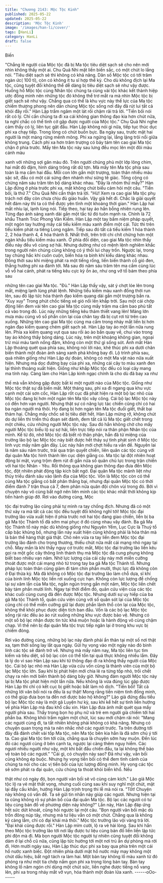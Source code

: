 ```yaml
---
title: "Chương 2143: Mộc Tộc Kinh"
published: 2025-05-22
updated: 2025-05-22
description: 'Mộc Tộc Kinh'
image: '/images/han-li/cover/'
tags: [HanLi]
category: HanLi
draft: false
---
```


Biến

"Chẳng lẽ người của Mộc tộc đã bị Ma tộc tiêu diệt sạch sẽ cho
nên mới nhìn không thấy một ai. Chu Quả Nhi mặt liền biến sắc,
có một chút lo lắng nói.
"Tiêu diệt sạch sẽ thì không có khả năng. Dân số Mộc tộc có tới
trăm ngàn ức( 100 tỉ), còn có không ít tu sĩ hợp thể kỳ. Cho dù
không địch lại Ma tộc, cũng tuyệt đối không thể dễ dàng bị tiêu
diệt sạch sẽ như vậy được. Huống hồ Mộc tộc cùng Nhân tộc
chúng ta cùng vài tộc khác kết thành hiệp ước đồng minh nên
những tộc đó không thể trơ mắt ra mà nhìn Mộc tộc bị giết sạch
sẽ như vậy. Chẳng qua có thể là khu vực này thế lực của Ma tộc
chiếm thượng phong nên dân chúng Mộc tộc sống nơi đây đã rút
lui tất cả khỏi đây rồi." Hàn Lập trầm ngâm một lát rồi chậm rãi trả
lời.
"Tiền bối nói rất có lý. Chỉ cần chúng ta đi xa cái không gian thông
đạo kia hơn chút nữa, ta nghĩ chắc có thể tình cờ gặp được
người của Mộc tộc." Chu Quả Nhi nghe cảm thấy có lý, liên tục
gật đầu.
Hàn Lập không nói gì nữa, tiếp tục thúc dục phi xa chạy tiếp.
Trong lòng có chút buồn bực.
Ba ngày sau, trước mặt hai người là một mảng rừng mênh mông.
Phi xa ngừng lại, lẳng lặng trôi nổi giữa không trung.
Cách phi xa hơn trăm trượng có bảy tám tên cao giai Ma tộc chặn
ở phía trước.
Mấy tên Ma tộc này sau lưng đều mọc lên một đôi màu cánh màu

xanh với những sợi gân màu đỏ. Trên người chúng phủ một lớp
lông chim, hai mắt đỏ đậm, hình dáng trông rất dữ tợn.
Mà mấy tên Ma tộc phía sau toàn là ma cầm hai đầu. Mỗi con lớn
gần một trượng, toàn thân nhiều màu sặc sỡ, đầu có một cái sừng
đen nhánh như sừng tê giác. Tổng cộng có chừng năm sáu trăm
tên bộ dáng khác nhau.
"Đây là nhóm thứ mấy?" Hàn Lập đứng ở phía trước phi xa, mặt
không chút biểu cảm hỏi một câu.
"Tiền bối, là thứ 7." Chu Quả Nhi cẩn thận trả lời.
"Hừ! Xem ra cao giai Ma tộc phụ trách nơi đây còn chưa chịu đủ
giáo huấn. Vậy giã hết đi. Chắc là giải quyết hết đám này thì ta có
thể được yên tĩnh một khoảng thời gian." Hàn Lập hai mắt nhíu
lại, lạnh lùng nói.
Tiếp theo, hai tay áo hắn bỗng nhiên rung lên. Từng đạo ánh sáng
xanh dài gần một tấc từ đó tuôn mạnh ra. Chính là 72 khẩu Thanh
Trúc Phong Vân Kiếm.
Hàn Lập một tay bấm niệm pháp quyết, một ngón tay hướng mấy
cái tiểu kiếm màu xanh điểm một cái.
Tức thì trên tiểu kiếm phát ra tiếng Long ngâm. Tiếp sau đó tất cả
tiểu kiếm 1 hóa thành 2, 2 hóa thanh 4, 4 hóa thành 8.
Nhất thời, trên trời chi chít chừng hơn một ngàn khẩu tiểu kiếm
màu xanh.
Ở phía đối diện, cao giai Ma tộc nhìn thấy điều này đều vô cùng
sợ hãi. Nhưng dường như có mệnh lệnh nghiêm khắc trong người
nên chúng cũng không có ý thối lui chạy trốn. Ngược lại, trong tay
chúng hắc khí cuồn cuộn, biến hóa ra binh khí kiểu dáng khác
nhau. Đồng thời sau khi miệng phát ra một tiếng rống, liền biến
thành cỗ gió đen, thẳng hướng phi xa đánh tới.
Mà sau đó năm sáu trăm tên ma cầm cùng lúc vỗ vỗ hai cánh,
phát ra tiếng kêu cực kỳ ồn ào, như ong vỡ tổ bám theo phía sau

những tên cao giai Ma tộc.
"Đù."
Hàn Lập thấy vậy, sát ý chợt lóe lên trong mắt, miệng lạnh lùng
phát lệnh.
Những tiểu kiếm màu xanh đồng thời run lên, sau đó lập tức hóa
thành đạo kiếm quang dài gần một trượng bắn ra.
"Xuy xuy" Trong phút chốc tiếng xé gió nổi lên khắp trời. Sau một
cái chớp động liền đem vài tên cao giai Ma tộc cùng mấy trăm ma
cầm bao phủ tất cả vào trong đó.
Lúc này những tiếng kêu thảm thiết vang lên!
Mảng lớn mưa máu cùng vô số phần còn lại của chân tay đã bị
cụt rơi từ trên cao xuống. Những tên cao giai Ma tộc cùng ma
cầm trong nháy mắt liền bị hơn ngàn đạo kiếm quang chém giết
sạch sẽ.
Hàn Lập tay áo một lần nữa rung lên. Phía xa kiếm quang vụt qua
sau rồi ào ào bắn quay về, chui vào trong tay áo không thấy bóng
dáng.
Lúc này, trên một khoảng không gian, ngoại trừ mùi máu tanh
nồng đậm, không còn một thứ gì sống sót.
Ánh mắt Hàn Lập thoáng quét qua phía sau, không nói lời nào,
khẽ thúc phi xa dưới chân biến thành một đoàn ánh sáng xanh
phá không bay đi.
Lộ trình phía sau, quả nhiên giống như Hàn Lập dự đoán, không
có một Ma vật nào nữa xuất hiện.
Nhưng mà dọc đường bay của phi xa, những cái cây to màu xanh
đen lại thỉnh thoảng xuất hiện. Giống như khắp Mộc tộc đều có
loại cây mang ma tính này.
Càng làm cho Hàn Lập kinh ngạc chính là cho dù đã bay xa như

thế mà vẫn không gặp được bất kì một người nào của Mộc tộc.
Giống như Mộc tộc thật sự đã biến mất.
Một tháng sau, phi xa đi ngang qua khu vực cạnh một cái sơn
cốc, Hàn Lập rốt cục đã phát hiện ra một bộ lạc nhỏ của Mộc tộc
đang bị hơn một ngàn tên Ma tộc vây công.
Cái bộ lạc Mộc tộc này có đến hơn vạn người. Nhưng thật sự có
năng lực tác chiến cũng chỉ có hai ba ngàn người mà thôi. Họ
đang bị hơn ngàn tên Ma tộc đuổi giết, thất bại thảm hại. Chẳng
mấy chốc sẽ bị tiêu diệt hết.
Hàn Lập mừng rỡ, không chút do dự liền thi triển thủ đoạn sét
đánh, đem tất cả lũ Ma tộc giết chết trong một chiêu, cứu những
người Mộc tộc này.
Sau đó hắn không chờ cho mấy người Mộc tộc biểu lộ sự sợ hãi,
liền trực tiếp nói ra thân phận Nhân tộc của mình.
Kể từ đó, nhờ Mộc tộc đã biết rõ thân phận, hắn đã từ miệng của
trưởng lão bộ lạc Mộc tộc này biết được hết thảy sự tình phát sinh
ở Mộc tộc linh vực mấy năm gần đây. Lúc này hắn mới chợt hiểu
ra vấn đề.
Nguyên lai là năm sáu năm trước, trải qua trận quyết chiến, liên
quân các tộc cùng với đại quân Ma tộc hình thành lên cục diện
giằng co.
Ma tộc lại đột nhiên hoạt động bí mật, vụng trộm đem rút đi gần
nửa số quân chủ lực trong trận chiến với hai tộc Nhân - Yêu. Rồi
thông qua không gian thông đạo đưa đến Mộc tộc, đột nhiên phát
động tập kích bất ngờ.
Đại quân Ma tộc mãnh liệt như thủy triều đánh sâu vào lãnh địa
của Mộc tộc. Vốn là Mộc tộc còn có thể cùng Ma tộc giằng có bất
phân thắng bại, nhưng đại quân Mộc tộc có thời điểm đánh 7 trận
thua cả 7, đem phân nửa quân đội chôn vùi trong đó.
Bởi vì chuyện này vô cùng bất ngờ nên liên minh các tộc khác
nhất thời không kịp tiến hành giúp đỡ. Rơi vào đường cùng, Mộc

tộc đại trưởng lão cũng phải tự mình ra tay chống địch.
Nhưng đã có một thứ xảy ra mà tất cả các tộc đều tuyệt đối không
nghĩ tới!
Mộc tộc đại trưởng lão vừa xuất hiện ở phía trước nơi hai tộc
đang giao chiến, liền bị ba gã Ma tộc Thánh tổ đã sớm mai phục ở
đó cùng nhau vây đánh.
Ba gã Ma tộc Thánh tổ này mặc dù không giống như Nguyên
Yểm, Lục Cực là Thuỷ tổ cấp bậc khủng bố, nhưng lần này xuất
hiện cũng không phải là hóa thân mà là bản thể hàng thật giá thật.
Chõ nên vừa ra tay liền đem Mộc tộc đại trưởng lão đánh cho
trọng thương, thiếu chút nữa mất cái mạng nhỏ ngay tại chỗ.
May mắn là khi thấy nguy cơ trước mắt, Mộc tộc đại trưởng lão
liền kêu gọi ra một gốc cây thông linh thánh thụ mà Mộc tộc đã
cung phụng không biết bao nhiêu vạn năm. Nhờ lực lượng của cái
cây này mới miễn cưỡng thoát được một cái mạng nhỏ từ trong
tay ba gã Ma tộc Thánh tổ. Nhưng pháp lực toàn thân cũng giảm
đi tám chín phần mười, thực lực đã không còn ở Đại thừa kỳ.
Mà đã không có Mộc tộc đại trưởng lão làm chỗ dựa, sĩ khí của
binh lính Mộc tộc liền rơi xuống cực hạn. Không còn lực lượng để
chống lại sự xâm lấn của Ma tộc, ngắn ngủn trong gần một năm,
Mộc tộc liền chết bảy tám phần mười lính.
Ngay tại thời điểm đó, quân cứu viện của các tộc khác cuối cùng
cung đã đến được Mộc tộc.
Nhưng dưới sự uy hiếp của ba gã Ma tộc Thánh tổ, quân cứu viện
cùng với số quân sót lại của Mộc tộc cũng chỉ có thể miễn cưỡng
giữ lại được phần lãnh thổ còn lại của Mộc tộc, không thể khôi
phục được diện tích ban đầu.
Vốn là các bộ lạc Mộc tộc sống rải rác đều ào ào rút xuống những
khu vực được bảo vệ. Nhưng có một số bộ lạc nhận được tin tức
khá muộn hoặc là hành động vô cùng chậm chạp. Vì thế nên bị
đại quân Ma tộc trực tiếp ngăn lại ở trong khu vực bị chiếm đóng.

Rơi vào đường cùng, những bộ lạc này đành phải ẩn thân tại một
số nơi thật xa, tạm thời sống lay lắt qua ngày. Gửi hy vọng vào
một ngày nào đó binh lính các tộc sẽ đánh trở về.
Nhưng mà mấy năm nay, Ma tộc liên tục tìm kiếm và tiêu diệt, số
bộ lạc còn có thể tồn tại quả thực không nhiều lắm.
Đây là lý do vì sao Hàn Lập sau khi từ thông đạo đi ra không thấy
người của Mộc tộc.
Cái bộ lạc nhỏ mà Hàn Lập vừa cứu vốn cũng là thành viên của
một bộ lạc Mộc tộc lớn. Sau khi bị phát hiện mới chia lẻ ra từng
tốp nhỏ, trối chết chạy ra nên mới biến thành bộ dáng bây giờ.
Nhưng đám người Mộc tộc này lại bị Ma tộc phát hiện một lần
nữa. Nếu không là vừa đúng lúc gặp được Hàn Lập thì chỉ có kết
cục bị giết hoặc bắt làm nô dịch.
"Tiền bối! Tất cả những lời vãn bối nói ra đều là sự thật! Mong
rằng tiền niệm tình đồng minh, có thể giúp đưa bọn ta đến nơi
được bảo hộ không?" Lão giả đứng đầu tiểu bộ lạc Mộc tộc này là
một gã Luyện hư kỳ, sau khi kể hết sự tình liền hướng về phía
Hàn Lập mà đau khổ cầu xin.
Hàn Lập đưa ánh mắt quét qua mấy người phía sau. Thấy trong
bọn họ phụ nữ và trẻ em người già chiếm tới hai phần ba. Không
khỏi trầm ngâm một chút, lúc sau mới chậm rãi nói: "Mang các
ngươi cùng đi, ta tất nhiên không phải không có khả năng. Nhưng
có chuyện quan trọng mà ta nên nhắc nhở các ngươi trước. Ta
trên đường tới đây đã đánh chết vài tốp Ma tộc, nên Ma tộc bên
kia hẳn là đã sớm chú ý tới ta. Cao giai Ma tộc tìm tới cửa, chẳng
qua là chuyện sớm hay muộn. Đến lúc đó các ngươi cùng ở bên
cạnh ta, ngược lại càng thêm nguy hiểm. Các ngươi nhiều người
như vậy, một khi bắt đầu chiến đấu, ta lại không thể bảo vệ toàn
bộ các ngươi."
"Cái gì, có chuyện này sao? Đã như vậy, vãn bối cũng không ép
buộc. Nhưng hy vọng tiền bối có thể đem tình cảnh của chúng ta
nói cho các vị tiền bối của lực lượng đồng minh. Hy vọng các tộc
sẽ sớm phát ra đại quân, cứu chúng ta thoát khỏi biển khổ. Nếu

thật như có ngày đó, bọn người vãn bối sẽ vô cùng cảm kích."
Lão giả Mộc tộc lộ ra vẻ mặt thất vọng, nhưng cuối cùng sau khi
suy nghĩ một chút, mặt lại đầy cầu khẩn, hướng Hàn Lập trịnh
trọng thi lễ mà nói ra.
"Tốt! Chuyện này không có vấn đề. Ta sẽ gửi tin nhắn này giúp
các ngươi. Nhưng hiện tại ta cũng không rõ sự phân bố của đại
quân Ma tộc. Bộ lạc các ngươi có tư liệu cùng bản đồ về phương
diện này không?" Lần này, Hàn Lập đáp ứng hết sức dứt khoát,
cũng hỏi ngược lại một câu.
"Bọn người vãn bối mặc dù trốn đông núp tây, nhưng mà tư liệu
vẫn có một chút. Chẳng qua là không kỹ càng lắm, chỉ có đại khái
mà thôi." Mộc tộc trưởng lão vội vàng trả lời.
"Đại khái cũng được rồi." Hàn Lập mỉm cười, lộ ra vẻ hài lòng.
Sau khi hắn theo Mộc tộc trưởng lão tới nơi lấy được tư liệu cùng
bản đồ liền liền lập tức phi độn mà đi.
Mà bọn người Mộc tộc người tự nhiên cũng tuyệt đối không dám
ở lại chỗ cũ nữa, cũng lập tức hướng tới một nơi trú ẩn dự phòng
mà rời đi.
Hơn mười ngày sau, Hàn Lập thúc dục phi xa bay qua phía trên
một cái hồ nước xanh biếc. Đột nhiên phía dưới mặt hồ nước
mảy may không một chút dấu hiệu, bất ngờ tách ra làm hai. Một
bàn tay không lồ màu xanh từ đó phóng ra như một tia chớp nắm
gọn phi xa trong lòng bàn tay.
Bàn tay không lồ năm ngón chỉ dùng một chút sức, liền nghe
được tiếng nổ vang lên, phi xa trong nháy mắt vỡ vụn, hóa thành
một đoàn lửa xanh.
------oOo------
